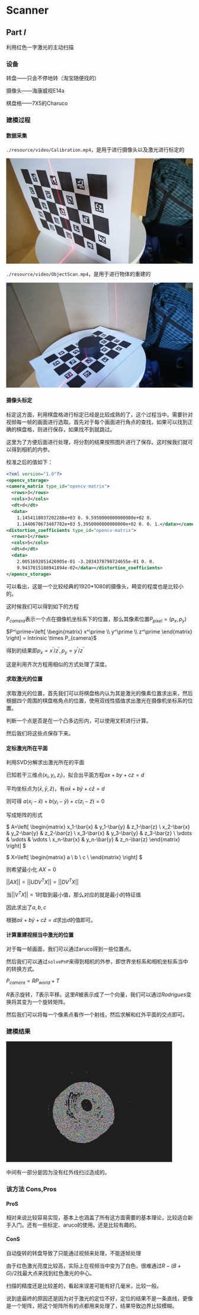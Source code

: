 # Scanner

## Part $I$

利用红色一字激光的主动扫描

### 设备

转盘——只会不停地转（淘宝随便找的）

摄像头——海康威视E14a

棋盘格——7X5的Charuco

### 建模过程

#### 数据采集

`./resource/video/Calibration.mp4`，是用于进行摄像头以及激光进行标定的

![](https://github.com/Muliphein/Scanner/blob/main/README.assets/image-20211013180406391.png)

`./resource/video/ObjectScan.mp4`，是用于进行物体的重建的

![](https://github.com/Muliphein/Scanner/blob/main/README.assets/image-20211013180437501.png)

#### 摄像头标定

标定这方面，利用棋盘格进行标定已经是比较成熟的了，这个过程当中。需要针对视频每一帧的画面进行选取。首先对于每个画面进行角点的查找，如果可以找到正确的棋盘格，则进行保存，如果找不到就跳过。

这里为了方便后面进行处理，将分割的结果按照图片进行了保存。这时候我们就可以得到相机的内参。

校准之后的值如下：

```xml
<?xml version="1.0"?>
<opencv_storage>
<camera_matrix type_id="opencv-matrix">
  <rows>3</rows>
  <cols>3</cols>
  <dt>d</dt>
  <data>
    1.1454118037202288e+03 0. 9.5950000000000000e+02 0.
    1.1440670673487782e+03 5.3950000000000000e+02 0. 0. 1.</data></camera_matrix>
<distortion_coefficients type_id="opencv-matrix">
  <rows>1</rows>
  <cols>5</cols>
  <dt>d</dt>
  <data>
    2.0051692851426905e-01 -3.2034378798724655e-01 0. 0.
    9.9437015188941894e-02</data></distortion_coefficients>
</opencv_storage>

```

可以看出，这是一个比较经典的1920*1080的摄像头，畸变的程度也是比较小的。

这时候我们可以得到如下的方程

$P_{camera}$表示一个点在摄像机坐标系下的位置，那么其像素位置$P_{pixel}=(p_x, p_y)$

$P^\prime=\left[
    \begin{matrix}
        x^\prime \\ 
        y^\prime \\ 
        z^\prime
    \end{matrix} 
  \right] = Intrinsic \times P_{camera}$

得到的结果即$p_x = x^\prime/z^\prime, p_y=y^\prime/z^\prime$

这是利用齐次方程用相似的方式处理了深度。

#### 求取激光的位置

求取激光的位置，首先我们可以将棋盘格内认为其是激光的像素位置求出来，然后根据四个周围的棋盘格角点的位置，使用双线性插值求出激光在摄像机坐标系的位置。

判断一个点是否是在一个凸多边形内，可以使用叉积进行计算。

然后我们将这些点保存下来。

#### 定标激光所在平面

利用SVD分解求出激光所在的平面

已知若干三维点$(x_i, y_i, z_i)$，拟合出平面方程$ax+by+cz=d$

平均坐标点为$(\bar{x}, \bar{y}, \bar{z})$，有$a\bar{x}+b\bar{y}+c\bar{z}=d$

则可得 $a(x_i-\bar{x})+b(y_i-\bar{y})+c(z_i-\bar{z}) = 0$

写成矩阵的形式

$
A=\left[
    \begin{matrix}
        x_1-\bar{x} & y_1-\bar{y} & z_1-\bar{z} \\ 
        x_2-\bar{x} & y_2-\bar{y} & z_2-\bar{z} \\ 
        x_3-\bar{x} & y_3-\bar{y} & z_3-\bar{z} \\ \vdots & \vdots & \vdots \\ 
        x_n-\bar{x} & y_n-\bar{y} & z_n-\bar{z}
    \end{matrix} 
  \right]
$

$
X=\left[
    \begin{matrix}
        a \\
        b \\
        c \\
    \end{matrix}
  \right]
$

则希望最小化 $AX = 0$

$||AX|| = ||UDV^{T}X|| = ||DV^{T}X||$

当$||V^TX||=1$时取到最小值，那么对应的就是最小的特征值

因此求出了$a,b,c$

根据$a\bar{x}+b\bar{y}+c\bar{z}=d$求出$d$的值即可。

#### 计算重建视频当中激光的位置

对于每一帧画面，我们可以通过aruco得到一些位置点。

然后我们可以通过`solvePnP`来得到相机的外参，即世界坐标系和相机坐标系当中的转换方式。

$P_{camera}=RP_{world}+T$

$R$表示旋转，$T$表示平移。这里$R$被表示成了一个向量，我们可以通过$Rodrigues$变换将其变为一个旋转矩阵。

然后我们可以将每一个像素点看作一个射线，然后求解和红外平面的交点即可。

### 建模结果

![](https://github.com/Muliphein/Scanner/blob/main/README.assets/image-20211013215620498.png)

中间有一部分是因为没有红外线扫过造成的。

### 该方法 Cons,Pros

#### ProS

相对来说比较容易实现，基本上也涵盖了所有这方面需要的基本理论，比较适合新手入门。还有一些标定、aruco的使用。还是比较有趣的。

#### ConS

自动旋转的转盘导致了只能通过视频来处理，不能逐帧处理

由于红色激光亮度比较高，实际上在视频当中变为了白色，很难通过$R-(B+G)/2$找最大点来找到红色激光的中心。

扫描的精度还是比较差的，看起来误差可能有好几毫米，比较一般。

说到底最终的原因还是因为对于激光的定位不好，定位的结果不是一条直线，更像是一个矩阵，把这个矩阵所有的点都用来处理了，结果导致边界比较模糊。
